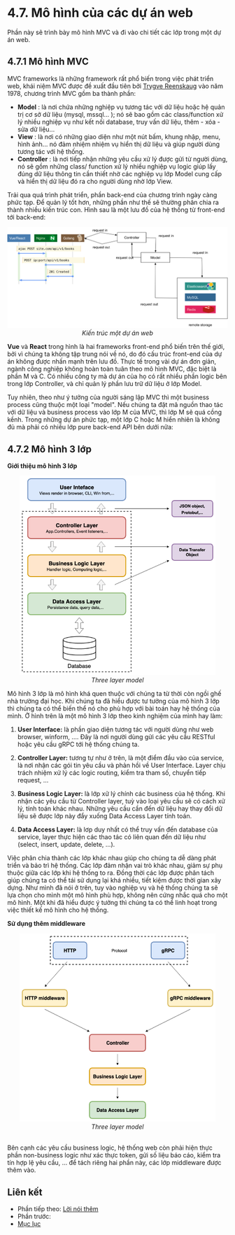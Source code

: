 # 4.7. Mô hình của các dự án web

Phần này sẽ trình bày mô hình MVC và đi vào chi tiết các lớp trong một dự án web.

## 4.7.1 Mô hình MVC

MVC frameworks là những framework rất phổ biến trong việc phát triển web, khái niệm MVC được đề xuất đầu tiên bởi [Trygve Reenskaug](https://en.wikipedia.org/wiki/Trygve_Reenskaug) vào năm 1978, chương trình MVC gồm ba thành phần:

* **Model** : là nơi chứa những nghiệp vụ tương tác với dữ liệu hoặc hệ quản trị cơ sở dữ liệu (mysql, mssql... ); nó sẽ bao gồm các class/function xử lý nhiều nghiệp vụ như kết nối database, truy vấn dữ liệu, thêm - xóa - sửa dữ liệu...
* **View** : là nơi có những giao diện như một nút bấm, khung nhập, menu, hình ảnh... nó đảm nhiệm nhiệm vụ hiển thị dữ liệu và giúp người dùng tương tác với hệ thống.
* **Controller** : là nơi tiếp nhận những yêu cầu xử lý được gửi từ người dùng, nó sẽ gồm những class/ function xử lý nhiều nghiệp vụ logic giúp lấy đúng dữ liệu thông tin cần thiết nhờ các nghiệp vụ lớp Model cung cấp và hiển thị dữ liệu đó ra cho người dùng nhờ lớp View.

Trải qua quá trình phát triển, phần back-end của chương trình ngày càng phức tạp. Để quản lý tốt hơn, những phần như thế sẽ thường phân chia ra thành nhiều kiến trúc con. Hình sau là một lưu đồ của hệ thống từ front-end tới back-end:

<div align="center">
	<img src="../images/ch5-07-frontend-backend.png" width="800">
	<br/>
	<span align="center">
		<i>Kiến trúc một dự án web</i>
	</span>
</div>

**Vue** và **React** trong hình là hai frameworks front-end phổ biến trên thế giới, bởi vì chúng ta không tập trung nói về nó, do đó cấu trúc front-end của dự án không được nhấn mạnh trên lưu đồ. Thực tế trong vài dự án đơn giản, ngành công nghiệp không hoàn toàn tuân theo mô hình MVC, đặc biệt là phần M và C. Có nhiều công ty mà dự án của họ có rất nhiều phần logic bên trong lớp Controller, và chỉ quản lý phần lưu trữ dữ liệu ở lớp Model.

Tuy nhiên, theo như ý tưởng của người sáng lập MVC thì một business process cũng thuộc một loại "model". Nếu chúng ta đặt mã nguồn thao tác với dữ liệu và business process vào lớp M của MVC, thì lớp M sẽ quá cồng kềnh. Trong những dự án phức tạp, một lớp C hoặc M hiển nhiên là không đủ mà phải có nhiều lớp pure back-end API bên dưới nữa:

## 4.7.2 Mô hình 3 lớp
**Giới thiệu mô hình 3 lớp**

<div align="center">
	<img src="../images/3layer-model.png" width="450">
	<br/>
	<span align="center">
		<i>Three layer model</i>
	</span>
</div>

Mô hình 3 lớp là mô hình khá quen thuộc với chúng ta từ thời còn ngồi ghế nhà trường đại học. Khi chúng ta đã hiểu được tư tưởng của mô hình 3 lớp thì chúng ta có thể biến thể nó cho phù hợp với bài toán hay hệ thống của mình. Ở hình trên là một mô hình 3 lớp theo kinh nghiệm của mình hay làm:

1. **User Interface:** là phần giao diện tương tác với người dùng như web browser, winform, .... Đây là nơi người dùng gửi các yêu cầu RESTful hoặc yêu cầu gRPC tới hệ thống chúng ta.  
2. **Controller Layer:** tương tự như ở trên, là một điểm đầu vào của service, là nơi nhận các gói tin yêu cầu và phản hồi về User Interface. Layer chịu trách nhiệm xử lý các logic routing, kiểm tra tham số, chuyển tiếp request, ...

3. **Business Logic Layer:**  là lớp xử lý chính các business của hệ thống. Khi nhận các yêu cầu từ Controller layer, tuỳ vào loại yêu cầu sẽ có cách xử lý, tính toán khác nhau. Những yêu cầu cần đến dữ liệu hay thay đổi dữ liệu sẽ được lớp này đẩy xuống Data Access Layer tính toán.
4. **Data Access Layer:** là lơp duy nhất có thể truy vấn đến database của service, layer thực hiện các thao tác có liên quan đến dữ liệu như (select, insert, update, delete, ...).

Việc phân chia thành các lớp khác nhau giúp cho chúng ta dễ dàng phát triển và bảo trì hệ thống. Các lớp đảm nhận vai trò khác nhau, giảm sự phụ thuộc giữa các lớp khi hệ thống to ra. Đồng thời các lớp được phân tách giúp chúng ta có thể tái sử dụng lại khá nhiều, tiết kiệm được thời gian xây dựng. Như mình đã nói ở trên, tuy vào nghiệp vụ và hệ thống chúng ta sẽ lựa chọn cho mình một mô hình phù hợp, không nên cứng nhắc quá cho một mô hình. Một khi đã hiểu được ý tưởng thì chúng ta có thể linh hoạt trong việc thiết kế mô hình cho hệ thống.

**Sử dụng thêm middleware**

<div align="center">
	<img src="../images/3layer-middleware.png" width="450">
	<br/>
	<span align="center">
		<i>Three layer model</i>
	</span>
</div>
<br/>


Bên cạnh các yêu cầu business logic, hệ thống web còn phải hiện thực phần non-business logic như xác thực token, gửi số liệu báo cáo, kiểm tra tín hợp lệ yêu cầu, ... để tách riêng hai phần này, các lớp middleware được thêm vào.

## Liên kết
* Phần tiếp theo: [Lời nói thêm](./ch4-08-ext.md)
* Phần trước: [](./)
* [Mục lục](../SUMMARY.md)